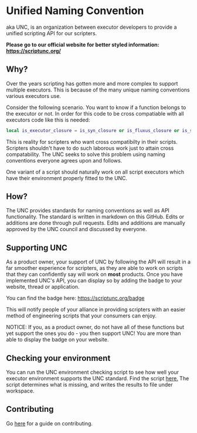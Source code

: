 # Unified Naming Convention
aka UNC, is an organization between executor developers to provide a unified scripting API for our scripters.

**Please go to our official website for better styled information: https://scriptunc.org/**

## Why?
Over the years scripting has gotten more and more complex to support multiple executors. This is because of the many unique naming conventions various executors use.

Consider the following scenario. You want to know if a function belongs to the executor or not. In order for this code to be cross compatiable with all executors code like this is needed:
```lua
local is_executor_closure = is_syn_closure or is_fluxus_closure or is_sentinel_closure or is_krnl_closure or is_proto_closure or is_calamari_closure or is_electron_closure or is_elysian_closure
```
This is reality for scripters who want cross compatibilty in their scripts. Scripters shouldn't have to do such laborous work just to attain cross compatability. The UNC seeks to solve this problem using naming conventions everyone agrees upon and follows.

One variant of a script should naturally work on all script executors which have their environment properly fitted to the UNC. 

## How?
The UNC provides standards for naming conventions as well as API functionality. The standard is written in markdown on this GitHub. Edits or additions are done through pull requests. Edits and additions are manually approved by the UNC council and discussed by everyone.

## Supporting UNC
As a product owner, your support of UNC by following the API will result in a far smoother experience for scripters, as they are able to work on scripts that they can confidently say will work on **most** products. Once you have implemented UNC's API, you can display so by adding the badge to your website, thread or application.

You can find the badge here: https://scriptunc.org/badge

This will notify people of your alliance in providing scripters with an easier method of engineering scripts that your consumers can enjoy.

NOTICE: If you, as a product owner, do not have all of these functions but yet support the ones you do - you then support UNC! You are more than able to display the badge on your website.

## Checking your environment

You can run the UNC environment checking script to see how well your executor environment supports the UNC standard. Find the script [here.](UNCCheckEnv.lua) The script determines what is missing, and writes the results to file under workspace.

## Contributing
Go [here](CONTRIBUTING.md) for a guide on contributing.
